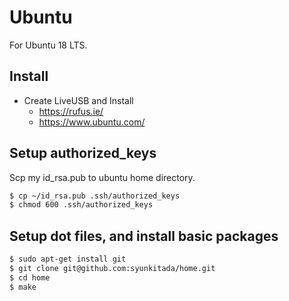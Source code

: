 # Ubuntu

For Ubuntu 18 LTS.

## Install

- Create LiveUSB and Install
  - https://rufus.ie/
  - https://www.ubuntu.com/

## Setup authorized_keys

Scp my id_rsa.pub to ubuntu home directory.

```bash
$ cp ~/id_rsa.pub .ssh/authorized_keys
$ chmod 600 .ssh/authorized_keys
```

## Setup dot files, and install basic packages

```bash
$ sudo apt-get install git
$ git clone git@github.com:syunkitada/home.git
$ cd home
$ make
```

